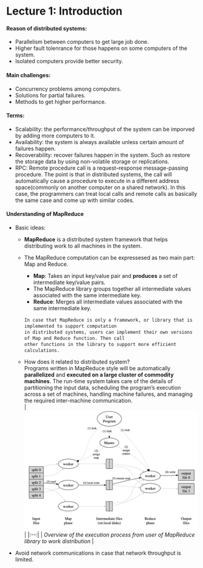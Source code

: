# Lecture 1: Introduction

#### Reason of distributed systems:
* Parallelism between computers to get large job done.
* Higher fault tolenrance for those happens on some computers of the system.
* Isolated computers provide better security.

#### Main challenges:
* Concurrency problems among computers.
* Solutions for partial failures.
* Methods to get higher performance.

#### Terms:
* Scalability: the performance/throughput of the system can be imporved by adding more computers to it.
* Availability: the system is always available unless certain amount of failures happen.
* Recoverability: recover failures happen in the system. Such as restore the storage data by using non-volatile storage or replications.
* RPC: Remote procedure call is a request–response message-passing procedure. The point is that in distributed systems, the call will automatically cause a procedure to execute in a different address space(commonly on another computer on a shared network). In this case, the programmers can treat local calls and remote calls as basically the same case and come up with similar codes.

#### Understanding of MapReduce

* Basic ideas:  
  * **MapReduce** is a distributed system framework that helps distributing work to all machines in the system.
  * The MapReduce computation can be expressesed as two main part: Map and Reduce.
    * **Map**: Takes an input key/value pair and **produces** a set of intermediate key/value pairs. 
    * The MapReduce library groups together all intermediate values associated with the same intermediate key.
    * **Reduce**: Merges all intermediate values associated with the same intermediate key.  

    ```
    In case that MapReduce is only a framework, or library that is implemented to support computation 
    in distributed systems, users can implement their own versions of Map and Reduce function. Then call 
    other functions in the library to support more efficient calculations.
    ```

  * How does it related to distributed system?  
    Programs written in MapReduce style will be automatically **parallelized** and **executed on a large cluster of commodity machines**. The run-time system takes care of the details of partitioning the input data, scheduling the program’s execution across a set of machines, handling machine failures, and managing the required inter-machine communication.  
    | ![Overview of the execution process](Images/figure1.png) | 
    |:--:| 
    | *Overview of the execution process from user of MapReduce library to work distribution* |
    

* Avoid network communications in case that network throughput is limited.
